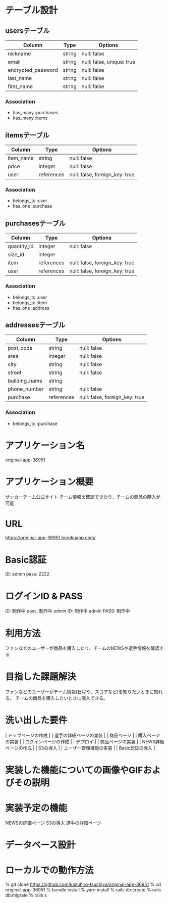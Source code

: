 # テーブル設計

## usersテーブル

| Column             | Type   | Options                   |
| ------------------ | ------ | ------------------------- |
| nickname           | string | null: false               |
| email              | string | null: false, unique: true |
| encrypted_password | string | null: false               |
| last_name          | string | null: false               |
| first_name         | string | null: false               |

### Association
- has_many :purchases
- has_many :items


## itemsテーブル

| Column      | Type       | Options                        |
| ----------- | ---------- | ------------------------------ |
| item_name   | string     | null: false                    |
| price       | integer    | null: false                    |
| user        | references | null: false, foreign_key: true |


### Association
- belongs_to :user
- has_one :purchase

## purchasesテーブル

| Column        | Type       | Options                        |
| ------------- | ---------- | ------------------------------ |
| quantity_id   | integer    | null: false                    |
| size_id       | integer    |                                |
| item          | references | null: false, foreign_key: true | 
| user          | references | null: false, foreign_key: true | 

### Association
- belongs_to :user
- belongs_to :item
- has_one :address

## addressesテーブル

| Column        | Type       | Options                        |
| ------------- | ---------- | ------------------------------ |
| post_code     | string     | null: false                    |
| area          | integer    | null: false                    |
| city          | string     | null: false                    |
| street        | string     | null: false                    |
| building_name | string     |                                |
| phone_number  | string     | null: false                    |
| purchase      | references | null: false, foreign_key: true | 

### Association
- belongs_to :purchase


# アプリケーション名 
original-app-36951
# アプリケーション概要
サッカーチーム公式サイト
チーム情報を確認できたり、チームの商品の購入が可能
# URL
https://original-app-36951.herokuapp.com/
# Basic認証
ID: admin
pass: 2222
# ログインID & PASS
ID: 制作中
pass: 制作中
admin ID: 制作中
admin PASS: 制作中
# 利用方法
ファンなどのユーザーが商品を購入したり、チームのNEWSや選手情報を確認する
# 目指した課題解決
ファンなどのユーザーがチーム情報(日程や、スコアなど)を知りたいときに知れる。
チームの商品を購入したいときに購入できる。
# 洗い出した要件
| トップページの作成     |
| 選手の詳細ページの実装 |
| 商品ページ	          |
| 購入ページの実装	    |
| ログインページの作成	  | 
| デプロイ	           |
| 商品ページの実装	    |
| NEWS詳細ページの作成	|
| S3の導入		         |
| ユーザー管理機能の実装	 |
| Basic認証の導入	     |
# 実装した機能についての画像やGIFおよびその説明

# 実装予定の機能
NEWSの詳細ページ
S3の導入
選手の詳細ページ
# データベース設計

# ローカルでの動作方法
% git clone https://github.com/kazuhiro-tsuchiya/original-app-36951
% cd original-app-36951
% bundle install
% yarn install
% rails db:create
% rails db:migrate
% rails s
